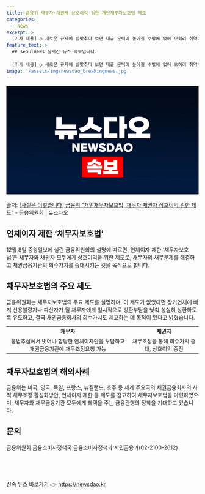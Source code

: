 ```yaml
---
title: 금융위 채무자·채권자 상호이익 위한 개인채무자보호법 제도
categories:
  - News
excerpt: >
  [기사 내용] ○ 새로운 규제에 발맞추다 보면 대출 문턱이 높아질 수밖에 없어 오히려 취약차주가 제도권 밖으…
feature_text: >
  ## seoulnews 실시간 뉴스 속보입니다.

  [기사 내용] ○ 새로운 규제에 발맞추다 보면 대출 문턱이 높아질 수밖에 없어 오히려 취약차주가 제도권 밖으…
image: '/assets/img/newsdao_breakingnews.jpg'
---
```


![뉴스다오 속보](/assets/img/newsdao_breakingnews.jpg)

<p>출처: <a href="https://newsdao.kr/2770" rel="dofollow">[사실은 이렇습니다] 금융위 “개인채무자보호법, 채무자·채권자 상호이익 위한 제도” - 금융위원회</a> | 뉴스다오</p>

<h2 data-ke-size="size26">연체이자 제한 ‘채무자보호법’</h2>
<p data-ke-size="size16">12월 8일 중앙일보에 실린 금융위원회의 설명에 따르면, 연체이자 제한 ‘채무자보호법’은 채무자와 채권자 모두에게 상호이익을 위한 제도로, 채무자의 채무문제를 해결하고 채권금융기관의 회수가치를 증대시키는 것을 목적으로 합니다.</p>

<h2 data-ke-size="size26">채무자보호법의 주요 제도</h2>
<p data-ke-size="size16">금융위원회는 채무자보호법의 주요 제도를 설명하며, 이 제도가 없었다면 장기연체에 빠져 신용불량자나 파산자가 될 채무자에게 일시적으로 상환부담을 낮춰 성실히 상환하도록 유도하고, 결국 채권금융회사의 회수가치도 제고하는 데 목적이 있다고 밝혔습니다.</p>

<table>
  <tr>
    <td style="text-align: center; height: 17px;"><b>채무자</b></td>
    <td style="text-align: center; height: 17px;"><b>채권자</b></td>
  </tr>
  <tr>
    <td style="text-align: center; height: 17px;">불법추심에서 벗어나 합당한 연체이자만을 부담하고 채권금융기관에 채무조정요청 가능</td>
    <td style="text-align: center; height: 17px;">채무조정을 통해 회수가치 증대, 상호이익 증진</td>
  </tr>
</table>

<h2 data-ke-size="size26">채무자보호법의 해외사례</h2>
<p data-ke-size="size16">금융위는 미국, 영국, 독일, 프랑스, 뉴질랜드, 호주 등 세계 주요국의 채권금융회사의 사적 채무조정 활성화방안, 연체이자 제한 등 제도를 참고하여 채무자보호법을 마련하였으며, 채무자와 채무금융기관 모두에게 혜택을 주는 금융관행의 정착을 기대하고 있습니다.</p>

<h2 data-ke-size="size26">문의</h2>
<p data-ke-size="size16">금융위원회 금융소비자정책국 금융소비자정책과 서민금융과(02-2100-2612)</p>

<p data-ke-size="size16">&nbsp;</p>
<p data-ke-size="size16">&nbsp;</p> 

신속 뉴스 바로가기 👉 <a href="https://newsdao.kr" rel="dofollow">https://newsdao.kr</a>


